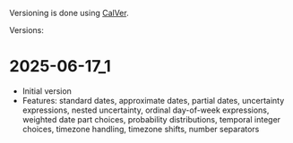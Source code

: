 Versioning is done using [CalVer](https://calver.org/).

Versions:

# 2025-06-17_1

* Initial version
* Features: standard dates, approximate dates, partial dates, uncertainty expressions, nested uncertainty, ordinal day-of-week expressions, weighted date part choices, probability distributions, temporal integer choices, timezone handling, timezone shifts, number separators